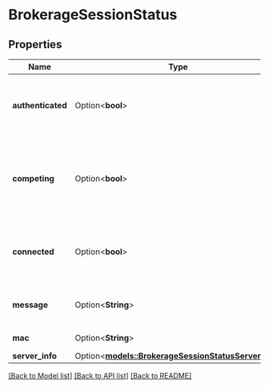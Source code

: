 # BrokerageSessionStatus

## Properties

Name | Type | Description | Notes
------------ | ------------- | ------------- | -------------
**authenticated** | Option<**bool**> | Returns whether your brokerage session is authenticated or not. | [optional]
**competing** | Option<**bool**> | Returns whether you have a competing brokerage session in another connection. | [optional]
**connected** | Option<**bool**> | Returns whether you are connected to the gateway or not. | [optional]
**message** | Option<**String**> | A message about your authenticate status if any. | [optional]
**mac** | Option<**String**> | Device MAC information. | [optional]
**server_info** | Option<[**models::BrokerageSessionStatusServerInfo**](brokerageSessionStatus_serverInfo.md)> |  | [optional]

[[Back to Model list]](../README.md#documentation-for-models) [[Back to API list]](../README.md#documentation-for-api-endpoints) [[Back to README]](../README.md)
